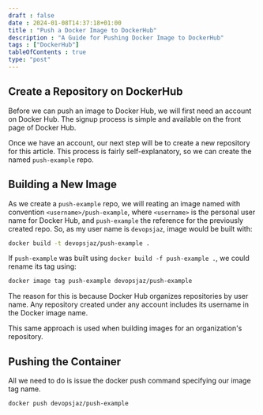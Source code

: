 ```yaml
--- 
draft : false
date : 2024-01-08T14:37:18+01:00
title : "Push a Docker Image to DockerHub"
description : "A Guide for Pushing Docker Image to DockerHub"
tags : ["DockerHub"]
tableOfContents : true
type: "post"
---
```


## Create a Repository on DockerHub
Before we can push an image to Docker Hub, we will first need an account on Docker Hub. The signup process is simple and available on the front page of Docker Hub.

Once we have an account, our next step will be to create a new repository for this article. This process is fairly self-explanatory, so we can create the named `push-example` repo.

## Building a New Image
As we create a `push-example` repo, we will reating an image named with convention `<username>/push-example`, where `<username>` is the personal user name for Docker Hub, and `push-example` the reference for the previously created repo. So, as my user name is `devopsjaz`, image would be built with:
```bash
docker build -t devopsjaz/push-example .
```
If `push-example` was built using `docker build -f push-example .`, we could rename its tag using:
```bash
docker image tag push-example devopsjaz/push-example
```

The reason for this is because Docker Hub organizes repositories by user name. Any repository created under any account includes its username in the Docker image name.

This same approach is used when building images for an organization's repository. 

## Pushing the Container

All we need to do is issue the docker push command specifying our image tag name.
```bash
docker push devopsjaz/push-example
```
